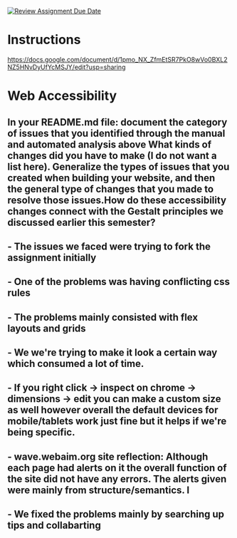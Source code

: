 [![Review Assignment Due Date](https://classroom.github.com/assets/deadline-readme-button-22041afd0340ce965d47ae6ef1cefeee28c7c493a6346c4f15d667ab976d596c.svg)](https://classroom.github.com/a/sntKDyQ2)
# Instructions

https://docs.google.com/document/d/1pmo_NX_ZfmEtSR7PkO8wVo0BXL2NZ5HNvDyUfYcMSJY/edit?usp=sharing

# Web Accessibility

## In your README.md file: document the category of issues that you identified through the manual and automated analysis above What kinds of changes did you have to make (I do not want a list here). Generalize the types of issues that you created when building your website, and then the general type of changes that you made to resolve those issues.How do these accessibility changes connect with the Gestalt principles we discussed earlier this semester?


## - The issues we faced were trying to fork the assignment initially 
## - One of the problems was having conflicting css rules
## - The problems mainly consisted with flex layouts and grids
## - We we're trying to make it look a certain way which consumed a lot of time.
## - If you right click -> inspect on chrome -> dimensions -> edit you can make a custom size as well however overall the default devices for mobile/tablets work just fine but it helps if we're being specific.
## - wave.webaim.org site reflection: Although each page had alerts on it the overall function of the site did not have any errors. The alerts given were mainly from structure/semantics. I
## - We fixed the problems mainly by searching up tips and collabarting
